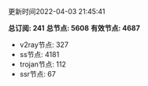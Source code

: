 更新时间2022-04-03 21:45:41

**总订阅: 241**
**总节点: 5608**
**有效节点: 4687**
- v2ray节点: 327
- ss节点: 4181
- trojan节点: 112
- ssr节点: 67
